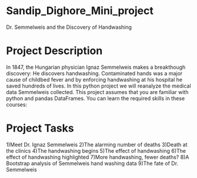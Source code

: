 # Sandip_Dighore_Mini_project
Dr. Semmelweis and the Discovery of Handwashing 
# Project Description
In 1847, the Hungarian physician Ignaz Semmelweis makes a breakthough discovery: He discovers handwashing. Contaminated hands was a major cause of childbed fever and by enforcing handwashing at his hospital he saved hundreds of lives.
In this python project we will reanalyze the medical data Semmelweis collected. This project assumes that you are familiar with python and pandas DataFrames. You can learn the required skills in these courses:
# Project Tasks
1)Meet Dr. Ignaz Semmelweis
2)The alarming number of deaths
3)Death at the clinics
4)The handwashing begins
5)The effect of handwashing
6)The effect of handwashing highlighted
7)More handwashing, fewer deaths?
8)A Bootstrap analysis of Semmelweis hand washing data
9)The fate of Dr. Semmelweis
